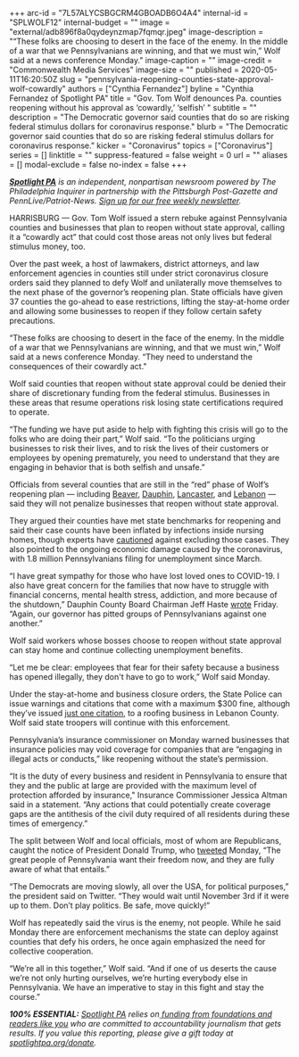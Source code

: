 +++
arc-id = "7L57ALYCSBGCRM4GBOADB6O4A4"
internal-id = "SPLWOLF12"
internal-budget = ""
image = "external/adb896f8a0qydeynzmap7fqmqr.jpeg"
image-description = "“These folks are choosing to desert in the face of the enemy. In the middle of a war that we Pennsylvanians are winning, and that we must win,” Wolf said at a news conference Monday."
image-caption = ""
image-credit = "Commonwealth Media Services"
image-size = ""
published = 2020-05-11T16:20:50Z
slug = "pennsylvania-reopening-counties-state-approval-wolf-cowardly"
authors = ["Cynthia Fernandez"]
byline = "Cynthia Fernandez of Spotlight PA"
title = "Gov. Tom Wolf denounces Pa. counties reopening without his approval as ‘cowardly,’ ‘selfish’  "
subtitle = ""
description = "The Democratic governor said counties that do so are risking federal stimulus dollars for coronavirus response."
blurb = "The Democratic governor said counties that do so are risking federal stimulus dollars for coronavirus response."
kicker = "Coronavirus"
topics = ["Coronavirus"]
series = []
linktitle = ""
suppress-featured = false
weight = 0
url = ""
aliases = []
modal-exclude = false
no-index = false
+++

<a href="https://www.spotlightpa.org/"><i><b>Spotlight PA</b></i></a><i> is an independent, nonpartisan newsroom powered by The Philadelphia Inquirer in partnership with the Pittsburgh Post-Gazette and PennLive/Patriot-News. </i><a href="https://www.spotlightpa.org/newsletters"><i>Sign up for our free weekly newsletter</i></a><i>.</i>

HARRISBURG — Gov. Tom Wolf issued a stern rebuke against Pennsylvania counties and businesses that plan to reopen without state approval, calling it a “cowardly act” that could cost those areas not only lives but federal stimulus money, too.

Over the past week, a host of lawmakers, district attorneys, and law enforcement agencies in counties still under strict coronavirus closure orders said they planned to defy Wolf and unilaterally move themselves to the next phase of the governor’s reopening plan. State officials have given 37 counties the go-ahead to ease restrictions, lifting the stay-at-home order and allowing some businesses to reopen if they follow certain safety precautions.

“These folks are choosing to desert in the face of the enemy. In the middle of a war that we Pennsylvanians are winning, and that we must win,” Wolf said at a news conference Monday. “They need to understand the consequences of their cowardly act."

Wolf said counties that reopen without state approval could be denied their share of discretionary funding from the federal stimulus. Businesses in these areas that resume operations risk losing state certifications required to operate.

“The funding we have put aside to help with fighting this crisis will go to the folks who are doing their part,” Wolf said. “To the politicians urging businesses to risk their lives, and to risk the lives of their customers or employees by opening prematurely, you need to understand that they are engaging in behavior that is both selfish and unsafe.”

Officials from several counties that are still in the “red” phase of Wolf’s reopening plan — including <a href="https://www.wtae.com/article/beaver-county-plans-to-move-to-yellow-re-opening-phase-without-governors-approval/32421988">Beaver</a>, <a href="https://local21news.com/news/local/dauphin-county-plans-to-move-to-yellow-phase-despite-the-governors-orders">Dauphin</a>, <a href="https://lancasteronline.com/news/local/lancaster-county-plans-to-head-into-yellow-reopening-phase-officials-tell-wolf/article_805389d2-92ce-11ea-94f8-2b9d74e98ac3.html">Lancaster</a>, and <a href="https://www.wgal.com/article/lebanon-county-officials-tell-governor-of-plan-to-move-county-to-yellow-phase-of-reopening/32420696">Lebanon</a> — said they will not penalize businesses that reopen without state approval.

<script src="https://www.spotlightpa.org/embed.js" async></script><div data-spl-embed-version="1" data-spl-src="https://www.spotlightpa.org/embeds/donate/"></div>


They argued their counties have met state benchmarks for reopening and said their case counts have been inflated by infections inside nursing homes, though experts have <a href="https://www.spotlightpa.org/news/2020/05/pennsylvania-reopening-nursing-homes-cases/">cautioned</a> against excluding those cases. They also pointed to the ongoing economic damage caused by the coronavirus, with 1.8 million Pennsylvanians filing for unemployment since March.

“I have great sympathy for those who have lost loved ones to COVID-19. I also have great concern for the families that now have to struggle with financial concerns, mental health stress, addiction, and more because of the shutdown,” Dauphin County Board Chairman Jeff Haste <a href="https://www.dauphincounty.org/news_detail_T14_R309.php">wrote</a> Friday. “Again, our governor has pitted groups of Pennsylvanians against one another.”

Wolf said workers whose bosses choose to reopen without state approval can stay home and continue collecting unemployment benefits.

“Let me be clear: employees that fear for their safety because a business has opened illegally, they don't have to go to work,” Wolf said Monday.

Under the stay-at-home and business closure orders, the State Police can issue warnings and citations that come with a maximum $300 fine, although they’ve issued <a href="https://www.media.pa.gov/Pages/PA-State-Police-Details.aspx?newsid=526">just one citation</a>, to a roofing business in Lebanon County. Wolf said state troopers will continue with this enforcement.

Pennsylvania’s insurance commissioner on Monday warned businesses that insurance policies may void coverage for companies that are “engaging in illegal acts or conducts,” like reopening without the state’s permission.

“It is the duty of every business and resident in Pennsylvania to ensure that they and the public at large are provided with the maximum level of protection afforded by insurance," Insurance Commissioner Jessica Altman said in a statement. “Any actions that could potentially create coverage gaps are the antithesis of the civil duty required of all residents during these times of emergency.”

The split between Wolf and local officials, most of whom are Republicans, caught the notice of President Donald Trump, who <a href="https://twitter.com/realDonaldTrump/status/1259852364326014978">tweeted</a> Monday, “The great people of Pennsylvania want their freedom now, and they are fully aware of what that entails.”

<script src="https://www.spotlightpa.org/embed.js" async></script><div data-spl-embed-version="1" data-spl-src="https://www.spotlightpa.org/embeds/newsletter/"></div>

“The Democrats are moving slowly, all over the USA, for political purposes,” the president said on Twitter. “They would wait until November 3rd if it were up to them. Don’t play politics. Be safe, move quickly!”

Wolf has repeatedly said the virus is the enemy, not people. While he said Monday there are enforcement mechanisms the state can deploy against counties that defy his orders, he once again emphasized the need for collective cooperation.

“We’re all in this together,” Wolf said. “And if one of us deserts the cause we’re not only hurting ourselves, we’re hurting everybody else in Pennsylvania. We have an imperative to stay in this fight and stay the course.”

<i><b>100% ESSENTIAL:</b></i> <a href="https://www.spotlightpa.org/"><i>Spotlight PA</i></a><i> relies on</i><a href="https://www.spotlightpa.org/support"><i> funding from foundations and readers like you</i></a><i> who are committed to accountability journalism that gets results. If you value this reporting, please give a gift today at </i><a href="https://www.spotlightpa.org/donate"><i>spotlightpa.org/donate</i></a><i>.</i>
